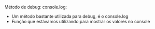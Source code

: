 Método de debug: console.log:

- Um método bastante utilizada para debug, é o console.log
- Função que estávamos utilizando para mostrar os valores no console
